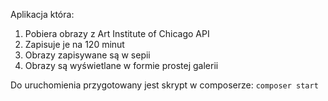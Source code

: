 Aplikacja która:
1. Pobiera obrazy z Art Institute of Chicago API
2. Zapisuje je na 120 minut
3. Obrazy zapisywane są w sepii
4. Obrazy są wyświetlane w formie prostej galerii

Do uruchomienia przygotowany jest skrypt w composerze:
`composer start`